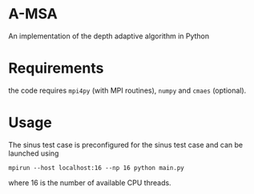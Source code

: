 # A-MSA
An implementation of the depth adaptive algorithm in Python

# Requirements
the code requires `mpi4py` (with MPI routines), `numpy` and `cmaes` (optional).

# Usage
The sinus test case is preconfigured for the sinus test case and can be launched using

```
mpirun --host localhost:16 --np 16 python main.py
```

where 16 is the number of available CPU threads.
